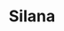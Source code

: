 ---
title: "Silana"
url: /ciudad-autonoma-de-buenos-aires/silana-avenida-juan-bautista-alberdi/
shop: Eisenwaren
---